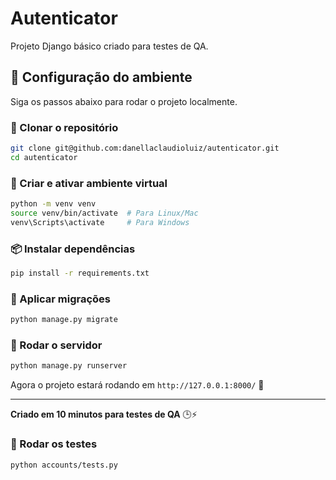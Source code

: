 # Autenticator

Projeto Django básico criado para testes de QA.

## 🚀 Configuração do ambiente

Siga os passos abaixo para rodar o projeto localmente.

### 📌 Clonar o repositório

```bash
git clone git@github.com:danellaclaudioluiz/autenticator.git
cd autenticator
```

### 🐍 Criar e ativar ambiente virtual

```bash
python -m venv venv
source venv/bin/activate  # Para Linux/Mac
venv\Scripts\activate     # Para Windows
```

### 📦 Instalar dependências

```bash
pip install -r requirements.txt
```

### 🔄 Aplicar migrações

```bash
python manage.py migrate
```

### 🚀 Rodar o servidor

```bash
python manage.py runserver
```

Agora o projeto estará rodando em `http://127.0.0.1:8000/` 🎉

---

**Criado em 10 minutos para testes de QA** 🕒⚡

### 🚀 Rodar os testes
```bash
python accounts/tests.py
```

